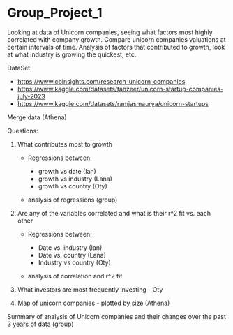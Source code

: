 # Group_Project_1

Looking at data of Unicorn companies, seeing what factors most highly correlated 
with company growth. Compare unicorn companies valuations at certain intervals of time. Analysis of factors that contributed to growth, look at what industry is growing the quickest, etc. 


DataSet: 

- https://www.cbinsights.com/research-unicorn-companies
- https://www.kaggle.com/datasets/tahzeer/unicorn-startup-companies-july-2023
- https://www.kaggle.com/datasets/ramjasmaurya/unicorn-startups
  

Merge data (Athena)

Questions: 

1) What contributes most to growth
	- Regressions between: 
		-	growth vs date (Ian)
		-	growth vs industry (Lana)
		-	growth vs country (Oty)

	- analysis of regressions (group)


2) Are any of the variables correlated and what is their r^2 fit vs. each other
	- Regressions between:
		-	Date vs. industry (Ian)
		-	Date vs. country (Lana)
		-	Industry vs country (Oty) 

	- analysis of correlation and r^2 fit

3) What investors are most frequently investing - Oty

4) Map of unicorn companies - plotted by size (Athena) 

Summary of analysis of Unicorn companies and their changes over the past 3 years of data (group) 

